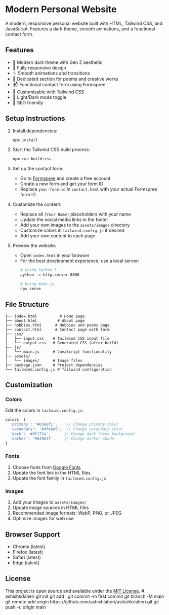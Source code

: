 # Modern Personal Website

A modern, responsive personal website built with HTML, Tailwind CSS, and JavaScript. Features a dark theme, smooth animations, and a functional contact form.

## Features

- 🌙 Modern dark theme with Gen Z aesthetic
- 📱 Fully responsive design
- ✨ Smooth animations and transitions
- 📝 Dedicated section for poems and creative works
- 📬 Functional contact form using Formspree
- 🎨 Customizable with Tailwind CSS
- 🔄 Light/Dark mode toggle
- 🎯 SEO friendly

## Setup Instructions

1. Install dependencies:
   ```bash
   npm install
   ```

2. Start the Tailwind CSS build process:
   ```bash
   npm run build:css
   ```

3. Set up the contact form:
   - Go to [Formspree](https://formspree.io) and create a free account
   - Create a new form and get your form ID
   - Replace `your-form-id` in `contact.html` with your actual Formspree form ID

4. Customize the content:
   - Replace all `[Your Name]` placeholders with your name
   - Update the social media links in the footer
   - Add your own images to the `assets/images` directory
   - Customize colors in `tailwind.config.js` if desired
   - Add your own content to each page

5. Preview the website:
   - Open `index.html` in your browser
   - For the best development experience, use a local server:
     ```bash
     # Using Python 3
     python -m http.server 8000
     
     # Using Node.js
     npx serve
     ```

## File Structure

```
├── index.html          # Home page
├── about.html         # About page
├── hobbies.html      # Hobbies and poems page
├── contact.html      # Contact page with form
├── css/
│   ├── input.css    # Tailwind CSS input file
│   └── output.css   # Generated CSS (after build)
├── js/
│   └── main.js      # JavaScript functionality
├── assets/
│   └── images/      # Image files
├── package.json     # Project dependencies
└── tailwind.config.js # Tailwind configuration
```

## Customization

### Colors
Edit the colors in `tailwind.config.js`:
```js
colors: {
  'primary': '#6366f1',    // Change primary color
  'secondary': '#4f46e5',  // Change secondary color
  'dark': '#0f172a',      // Change dark theme background
  'darker': '#020617',    // Change darker shade
}
```

### Fonts
1. Choose fonts from [Google Fonts](https://fonts.google.com)
2. Update the font link in the HTML files
3. Update the font family in `tailwind.config.js`

### Images
1. Add your images to `assets/images/`
2. Update image sources in HTML files
3. Recommended image formats: WebP, PNG, or JPEG
4. Optimize images for web use

## Browser Support

- Chrome (latest)
- Firefox (latest)
- Safari (latest)
- Edge (latest)

## License

This project is open source and available under the [MIT License](LICENSE). #   a s h i s h k r l a h e r i  
 g i t  
 i n i t  
 g i t  
 a d d  
 .  
 g i t  
 c o m m i t  
 - m  
 f i r s t   c o m m i t  
 g i t  
 b r a n c h  
 - M  
 m a i n  
 g i t  
 r e m o t e  
 a d d  
 o r i g i n  
 h t t p s : / / g i t h u b . c o m / a s h i s h l a h e r i / a s h i s h k r l a h e r i . g i t  
 g i t  
 p u s h  
 - u  
 o r i g i n  
 m a i n  
 